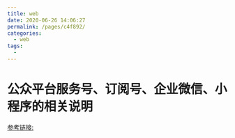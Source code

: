 ```yaml
---
title: web
date: 2020-06-26 14:06:27
permalink: /pages/c4f892/
categories:
  - web
tags:
  - 
---
```

# 公众平台服务号、订阅号、企业微信、小程序的相关说明
[参考链接:](https://kf.qq.com/faq/170815aUZjeQ170815mU7bI7.html)